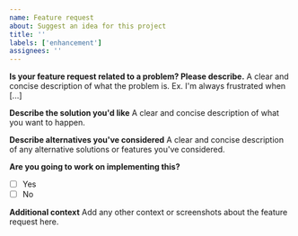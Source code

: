 ```yaml
---
name: Feature request
about: Suggest an idea for this project
title: ''
labels: ['enhancement']
assignees: ''
---
```


**Is your feature request related to a problem? Please describe.**
A clear and concise description of what the problem is. Ex. I'm always frustrated when [...]

**Describe the solution you'd like**
A clear and concise description of what you want to happen.

**Describe alternatives you've considered**
A clear and concise description of any alternative solutions or features you've considered.

**Are you going to work on implementing this?**
- [ ] Yes
- [ ] No

**Additional context**
Add any other context or screenshots about the feature request here.
